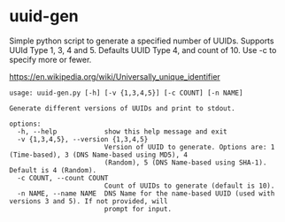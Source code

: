 # uuid-gen
Simple python script to generate a specified number of UUIDs. Supports UUId Type 1, 3, 4 and 5. Defaults UUID Type 4, and count of 10. Use -c to specify more or fewer. 

https://en.wikipedia.org/wiki/Universally_unique_identifier


```
usage: uuid-gen.py [-h] [-v {1,3,4,5}] [-c COUNT] [-n NAME]

Generate different versions of UUIDs and print to stdout.

options:
  -h, --help            show this help message and exit
  -v {1,3,4,5}, --version {1,3,4,5}
                        Version of UUID to generate. Options are: 1 (Time-based), 3 (DNS Name-based using MD5), 4
                        (Random), 5 (DNS Name-based using SHA-1). Default is 4 (Random).
  -c COUNT, --count COUNT
                        Count of UUIDs to generate (default is 10).
  -n NAME, --name NAME  DNS Name for the name-based UUID (used with versions 3 and 5). If not provided, will
                        prompt for input.

```
